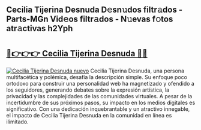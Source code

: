 ## Cecilia Tijerina Desnuda D𝚎sn𝚞dos filtr𝚊dos - Parts-MGn Vid𝚎os filtr𝚊dos - N𝚞evas f𝚘tos atr𝚊ctivas h2Yph

# <h2><a href="http://mb2ueg.tromn.icu/?c=Cecilia+Tijerina+Desnuda">🔗👉👉👉 Cecilia Tijerina Desnuda 🔗🔗</a></h2>

[![Cecilia Tijerina Desnuda nuevo](https://i.imgur.com/pEAQMta.gif)](http://mb2ueg.tromn.icu/?c=Cecilia+Tijerina+Desnuda)
Cecilia Tijerina Desnuda, una persona multifacética y polémica, desafía la descripción simple. Su enfoque poco ortodoxo para construir una personalidad web ha magnetizado y ofendido a los seguidores, generando debates sobre la expresión artística, la privacidad y las complejidades de las comunidades virtuales. A pesar de la incertidumbre de sus próximos pasos, su impacto en los medios digitales es significativo. Con una dedicación inquebrantable y un atractivo innegable, el impacto de Cecilia Tijerina Desnuda en la comunidad en línea es ilimitado.
